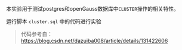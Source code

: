 本实验用于测试postgres和openGauss数据库中`CLUSTER`操作的相关特性。

运行脚本 `cluster.sql` 中的代码进行实验

> 代码参考自：https://blog.csdn.net/dazuiba008/article/details/131422606
